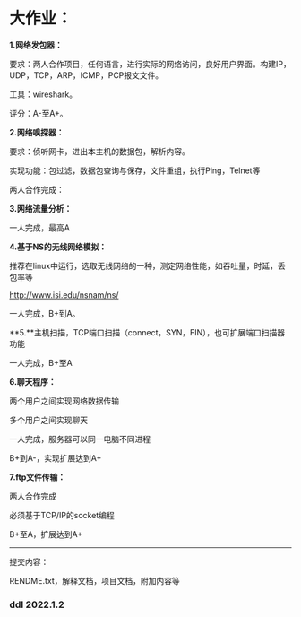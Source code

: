 # 大作业：

**1.网络发包器：**

要求：两人合作项目，任何语言，进行实际的网络访问，良好用户界面。构建IP，UDP，TCP，ARP，ICMP，PCP报文文件。

工具：wireshark。

评分：A-至A+。

**2.网络嗅探器：**

要求：侦听网卡，进出本主机的数据包，解析内容。

实现功能：包过滤，数据包查询与保存，文件重组，执行Ping，Telnet等

两人合作完成：

**3.网络流量分析：**

一人完成，最高A

**4.基于NS的无线网络模拟：**

推荐在linux中运行，选取无线网络的一种，测定网络性能，如吞吐量，时延，丢包率等

http://www.isi.edu/nsnam/ns/

一人完成，B+到A。

**5.**主机扫描，TCP端口扫描（connect，SYN，FIN），也可扩展端口扫描器功能

一人完成，B+至A

**6.聊天程序：**

两个用户之间实现网络数据传输

多个用户之间实现聊天

一人完成，服务器可以同一电脑不同进程

B+到A-，实现扩展达到A+

**7.ftp文件传输：**

两人合作完成

必须基于TCP/IP的socket编程

B+至A，扩展达到A+



***

提交内容：

RENDME.txt，解释文档，项目文档，附加内容等

### **ddl 2022.1.2**

